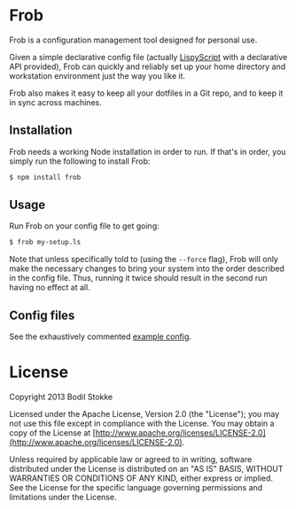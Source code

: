 # Frob

Frob is a configuration management tool designed for personal use.

Given a simple declarative config file (actually [LispyScript](http://lispyscript.com) with a declarative API provided), Frob can quickly and reliably set up your home directory and workstation environment just the way you like it.

Frob also makes it easy to keep all your dotfiles in a Git repo, and to keep it in sync across machines.

## Installation

Frob needs a working Node installation in order to run. If that's in order, you simply run the following to install Frob:

```sh
$ npm install frob
```

## Usage

Run Frob on your config file to get going:

```sh
$ frob my-setup.ls
```

Note that unless specifically told to (using the `--force` flag), Frob will only make the necessary changes to bring your system into the order described in the config file. Thus, running it twice should result in the second run having no effect at all.

## Config files

See the exhaustively commented [example config](examples/bodil.ls).

# License

Copyright 2013 Bodil Stokke

Licensed under the Apache License, Version 2.0 (the "License"); you
may not use this file except in compliance with the License. You may
obtain a copy of the License at
[http://www.apache.org/licenses/LICENSE-2.0](http://www.apache.org/licenses/LICENSE-2.0).

Unless required by applicable law or agreed to in writing, software
distributed under the License is distributed on an "AS IS" BASIS,
WITHOUT WARRANTIES OR CONDITIONS OF ANY KIND, either express or
implied. See the License for the specific language governing
permissions and limitations under the License.
